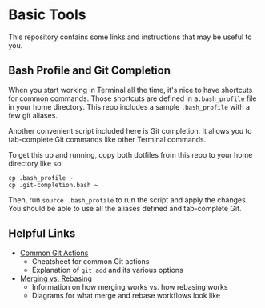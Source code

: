 # Basic Tools

This repository contains some links and instructions that may be useful to you.

## Bash Profile and Git Completion

When you start working in Terminal all the time, it's nice to have shortcuts for common commands. Those shortcuts are defined in a`.bash_profile` file in your home directory. This repo includes a sample `.bash_profile` with a few git aliases.

Another convenient script included here is Git completion. It allows you to tab-complete Git commands like other Terminal commands.

To get this up and running, copy both dotfiles from this repo to your home directory like so:
```
cp .bash_profile ~
cp .git-completion.bash ~
```
Then, run `source .bash_profile` to run the script and apply the changes. You should be able to use all the aliases defined and tab-complete Git.

## Helpful Links

- [Common Git Actions](git-actions.md)
    - Cheatsheet for common Git actions
    - Explanation of `git add` and its various options
- [Merging vs. Rebasing](https://www.atlassian.com/git/tutorials/merging-vs-rebasing)
    - Information on how merging works vs. how rebasing works
    - Diagrams for what merge and rebase workflows look like
